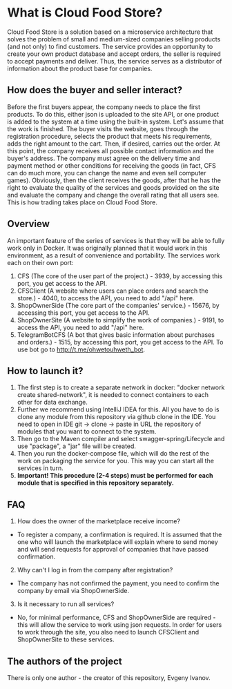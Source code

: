 # What is Cloud Food Store?
Cloud Food Store is a solution based on a microservice architecture that solves the problem of small and medium-sized companies selling products (and not only) to find customers. The service provides an opportunity to create your own product database and accept orders, the seller is required to accept payments and deliver. Thus, the service serves as a distributor of information about the product base for companies.

## How does the buyer and seller interact?
Before the first buyers appear, the company needs to place the first products. To do this, either json is uploaded to the site API, or one product is added to the system at a time using the built-in system. Let's assume that the work is finished. The buyer visits the website, goes through the registration procedure, selects the product that meets his requirements, adds the right amount to the cart. Then, if desired, carries out the order. At this point, the company receives all possible contact information and the buyer's address. The company must agree on the delivery time and payment method or other conditions for receiving the goods (in fact, CFS can do much more, you can change the name and even sell computer games). Obviously, then the client receives the goods, after that he has the right to evaluate the quality of the services and goods provided on the site and evaluate the company and change the overall rating that all users see. This is how trading takes place on Cloud Food Store.

## Overview
An important feature of the series of services is that they will be able to fully work only in Docker. It was originally planned that it would work in this environment, as a result of convenience and portability.
The services work each on their own port:
1. CFS (The core of the user part of the project.) - 3939, by accessing this port, you get access to the API.
2. CFSClient (A website where users can place orders and search the store.) - 4040, to access the API, you need to add "/api" here.
3. ShopOwnerSide (The core part of the companies' service.) - 15676, by accessing this port, you get access to the API.
4. ShopOwnerSite (A website to simplify the work of companies.) - 9191, to access the API, you need to add "/api" here.
5. TelegramBotCFS (A bot that gives basic information about purchases and orders.) - 1515, by accessing this port, you get access to the API. To use bot go to http://t.me/ohwetouhweth_bot.

## How to launch it?
1. The first step is to create a separate network in docker: "docker network create shared-network", it is needed to connect containers to each other for data exchange.
2. Further we recommend using IntelliJ IDEA for this. All you have to do is clone any module from this repository via github clone in the IDE. You need to open in IDE git -> clone -> paste in URL the repository of modules that you want to connect to the system.
3. Then go to the Maven compiler and select swagger-spring/Lifecycle and use "package", a "jar" file will be created. 
4. Then you run the docker-compose file, which will do the rest of the work on packaging the service for you. This way you can start all the services in turn.
5. **Important! This procedure (2-4 steps) must be performed for each module that is specified in this repository separately.**

## FAQ
1. How does the owner of the marketplace receive income?
- To register a company, a confirmation is required. It is assumed that the one who will launch the marketplace will explain where to send money and will send requests for approval of companies that have passed confirmation.

2. Why can't I log in from the company after registration?
- The company has not confirmed the payment, you need to confirm the company by email via ShopOwnerSide.

3. Is it necessary to run all services?
- No, for minimal performance, CFS and ShopOwnerSide are required - this will allow the service to work using json requests. In order for users to work through the site, you also need to launch CFSClient and ShopOwnerSite to these services.

## The authors of the project
There is only one author - the creator of this repository, Evgeny Ivanov.
